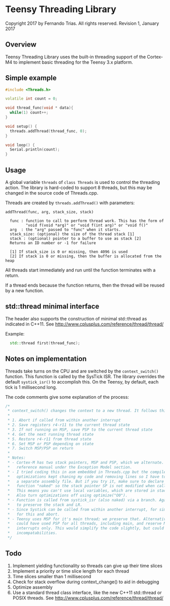 Teensy Threading Library
===================================================

Copyright 2017 by Fernando Trias. All rights reserved.
Revision 1, January 2017

Overview
------------------------------

Teensy Threading Library uses the built-in threading support of the Cortex-M4
to implement basic threading for the Teensy 3.x platform.

Simple example
------------------------------

```C++
#include <Threads.h>

volatile int count = 0;

void thread_func(void * data){
  while(1) count++;
}

void setup() {
  threads.addThread(thread_func, 0);
}

void loop() {
  Serial.println(count);
}
```

Usage
-----------------------------

A global variable `threads` of `class Threads` is used to control the threading
action. The library is hard-coded to support 8 threads, but this may be changed
in the source code of Threads.cpp.

Threads are created by `threads.addThread()` with parameters:

```
addThread(func, arg, stack_size, stack)

  func : function to call to perform thread work. This has the form of
         "void f(void *arg)" or "void f(int arg)" or "void f()"
  arg  : the "arg" passed to "func" when it starts.
  stack_size: (optional) the size of the thread stack [1]
  stack : (optional) pointer to a buffer to use as stack [2]
  Returns an ID number or -1 for failure

  [1] If stack_size is 0 or missing, then 4096 is used
  [2] If stack is 0 or missing, then the buffer is allocated from the heap
```

All threads start immediately and run until the function terminates with
a return.

If a thread ends because the function returns, then the thread will be reused
by a new function.

std::thread minimal interface
-----------------------------

The header also supports the construction of minimal std::thread as indicated 
in C++11. See http://www.cplusplus.com/reference/thread/thread/

Example:

```C++
  std::thread first(thread_func);
```

Notes on implementation
-----------------------------

Threads take turns on the CPU and are switched by the `context_switch()` function.
This function is called by the SysTick ISR. The library overrides the default
`systick_isr()` to accomplish this. On the Teensy, by default, each tick is 
1 millisecond long.

The code comments give some explanation of the process:

```C
/*
 * context_switch() changes the context to a new thread. It follows this strategy:
 *
 * 1. Abort if called from within another interrupt
 * 2. Save registers r4-r11 to the current thread state
 * 3. If not running on MSP, save PSP to the current thread state
 * 4. Get the next running thread state
 * 5. Restore r4-r11 from thread state
 * 6. Set MSP or PSP depending on state
 * 7. Switch MSP/PSP on return
 *
 * Notes:
 * - Cortex-M has two stack pointers, MSP and PSP, which we alternate. See the 
 *   reference manual under the Exception Model section.
 * - I tried coding this in asm embedded in Threads.cpp but the compiler
 *   optimizations kept chaning my code and removing lines so I have to use
 *   a separate assembly file. But if you try it, make sure to declare the
 *   function "naked" so the stack pointer SP is not modified when called.
 *   This means you can't use local variables, which are stored in stack. 
 *   Also turn optimizations off using optimize("O0").
 * - Function is called from systick_isr (also naked) via a branch. Again, this is
 *   to preserve the stack and LR.
 * - Since Systick can be called from within another interrupt, for simplicity, we check
 *   for this and abort.
 * - Teensy uses MSP for it's main thread; we preserve that. Alternatively, we
 *   could have used PSP for all threads, including main, and reserve MSP for
 *   interrupts only. This would simplify the code slightly, but could introduce
 *   incompatabilities.
 */
```

Todo
-----------------------------

1. Implement yielding functionality so threads can give up their time slices
2. Implement a priority or time slice length for each thread
3. Time slices smaller than 1 millisecond
4. Check for stack overflow during context_change() to aid in debugging
5. Optimize assembly
6. Use a standard thread class interface, like the new C++11 std::thread
   or POSIX threads. See http://www.cplusplus.com/reference/thread/thread/